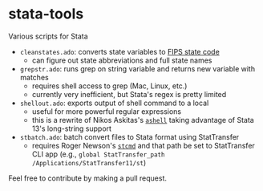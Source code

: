 stata-tools
===========

Various scripts for Stata

* `cleanstates.ado`: converts state variables to [FIPS state code](https://en.wikipedia.org/wiki/FIPS_state_code)
  * can figure out state abbreviations and full state names
* `grepstr.ado`: runs grep on string variable and returns new variable with matches
  * requires shell access to grep (Mac, Linux, etc.)
  * currently very inefficient, but Stata's regex is pretty limited
* `shellout.ado`: exports output of shell command to a local
  * useful for more powerful regular expressions
  * this is a rewrite of Nikos Askitas's [`ashell`](http://ideas.repec.org/c/boc/bocode/s456833.html) taking advantage of Stata 13's long-string support
* `stbatch.ado`: batch convert files to Stata format using StatTransfer
  * requires Roger Newson's [`stcmd`](http://ideas.repec.org/c/boc/bocode/s414701.html) and that path be set to StatTransfer CLI app (e.g., `global StatTransfer_path /Applications/StatTransfer11/st`)

Feel free to contribute by making a pull request.
